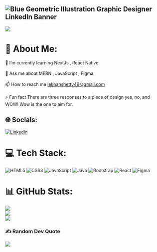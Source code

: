 
![Blue Geometric Illustration Graphic Designer LinkedIn Banner](https://github.com/lekhanShetty15/lekhanShetty15/assets/159422559/92ec5544-106f-4502-b02b-c6dc3f0fe855)
---
[![](https://visitcount.itsvg.in/api?id=lekhanshetty15&icon=0&color=7)](https://visitcount.itsvg.in)

# 💫 About Me:
🌱 I’m currently learning NextJs , React Native<br><br>💬 Ask me about MERN , JavaScript , Figma<br><br>📫 How to reach me lekhanshetty49@gmail.com<br><br>⚡ Fun fact There are three responses to a piece of design yes, no, and WOW! Wow is the one to aim for.


## 🌐 Socials:
[![LinkedIn](https://img.shields.io/badge/LinkedIn-%230077B5.svg?logo=linkedin&logoColor=white)](https://linkedin.com/in/lekhan-shetty-303116165) 

# 💻 Tech Stack:
![HTML5](https://img.shields.io/badge/html5-%23E34F26.svg?style=flat&logo=html5&logoColor=white) ![CSS3](https://img.shields.io/badge/css3-%231572B6.svg?style=flat&logo=css3&logoColor=white) ![JavaScript](https://img.shields.io/badge/javascript-%23323330.svg?style=flat&logo=javascript&logoColor=%23F7DF1E) ![Java](https://img.shields.io/badge/java-%23ED8B00.svg?style=flat&logo=openjdk&logoColor=white) ![Bootstrap](https://img.shields.io/badge/bootstrap-%238511FA.svg?style=flat&logo=bootstrap&logoColor=white) ![React](https://img.shields.io/badge/react-%2320232a.svg?style=flat&logo=react&logoColor=%2361DAFB) ![Figma](https://img.shields.io/badge/figma-%23F24E1E.svg?style=flat&logo=figma&logoColor=white)
# 📊 GitHub Stats:
![](https://github-readme-stats.vercel.app/api?username=lekhanshetty15&theme=radical&hide_border=true&include_all_commits=false&count_private=false)<br/>
![](https://github-readme-streak-stats.herokuapp.com/?user=lekhanshetty15&theme=radical&hide_border=true)<br/>
![](https://github-readme-stats.vercel.app/api/top-langs/?username=lekhanshetty15&theme=radical&hide_border=true&include_all_commits=false&count_private=false&layout=compact)

### ✍️ Random Dev Quote
![](https://quotes-github-readme.vercel.app/api?type=horizontal&theme=radical)



<!-- Proudly created with GPRM ( https://gprm.itsvg.in ) -->
